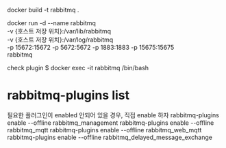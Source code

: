 docker build -t rabbitmq .

docker run -d --name rabbitmq \
-v {호스트 저장 위치}:/var/lib/rabbitmq \
-v {호스트 저장 위치}:/var/log/rabbitmq \
-p 15672:15672 -p 5672:5672 -p 1883:1883 -p 15675:15675 \
rabbitmq

check plugin
$ docker exec -it rabbitmq /bin/bash
# rabbitmq-plugins list

필요한 플러그인이 enabled 안되어 있을 경우, 직접 enable 하자
rabbitmq-plugins enable --offline rabbitmq_management
rabbitmq-plugins enable --offline rabbitmq_mqtt
rabbitmq-plugins enable --offline rabbitmq_web_mqtt
rabbitmq-plugins enable --offline rabbitmq_delayed_message_exchange